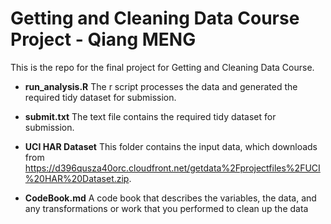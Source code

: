 # Getting and Cleaning Data Course Project - Qiang MENG
This is the repo for the final project for Getting and Cleaning Data Course.

* **run_analysis.R** 
The r script processes the data and generated the required tidy dataset for submission. 

* **submit.txt** 
The text file contains the required tidy dataset for submission. 

* **UCI HAR Dataset** 
This folder contains the input data, which downloads from https://d396qusza40orc.cloudfront.net/getdata%2Fprojectfiles%2FUCI%20HAR%20Dataset.zip. 

* **CodeBook.md** 
A code book that describes the variables, the data, and any transformations or work that you performed to clean up the data

